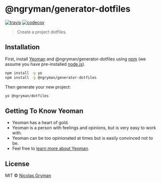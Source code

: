 # @ngryman/generator-dotfiles

[![travis][travis-image]][travis-url] [![codecov][codecov-image]][codecov-url]

[travis-image]: https://travis-ci.org/ngryman/generator-dotfiles.svg?branch=master
[travis-url]: https://travis-ci.org/ngryman/generator-dotfiles
[codecov-image]: https://img.shields.io/codecov/c/github/ngryman/generator-dotfiles.svg
[codecov-url]: https://codecov.io/github/ngryman/generator-dotfiles

> Create a project dotfiles.

## Installation

First, install [Yeoman](http://yeoman.io) and @ngryman/generator-dotfiles using [npm](https://www.npmjs.com/) (we assume you have pre-installed [node.js](https://nodejs.org/)).

```bash
npm install -g yo
npm install -g @ngryman/generator-dotfiles
```

Then generate your new project:

```bash
yo @ngryman/dotfiles
```

## Getting To Know Yeoman

 * Yeoman has a heart of gold.
 * Yeoman is a person with feelings and opinions, but is very easy to work with.
 * Yeoman can be too opinionated at times but is easily convinced not to be.
 * Feel free to [learn more about Yeoman](http://yeoman.io/).

## License

MIT © [Nicolas Gryman](http://ngryman.sh)
